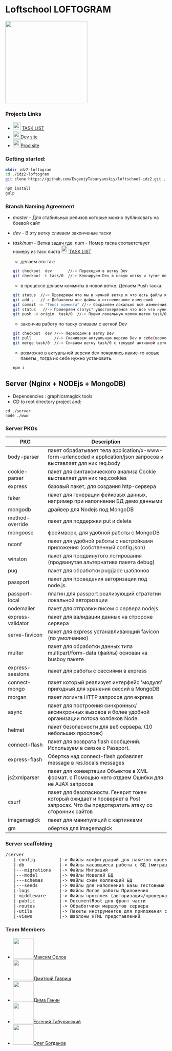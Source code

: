 # Loftschool **LOFTOGRAM**

<img src="http://www.windows-phone-user.de/var/ezdemo_site/storage/images/heftarchiv/2013/06/apps-fuer-windows-phones-von-samsung-und-htc/photogram-icon.png/38027-1-ger-DE/photogram-icon.png1_large.png" width="256" >

### Projects Links
* <img src="http://image.flaticon.com/icons/png/512/104/104111.png" width="24"> [TASK LIST](https://docs.google.com/spreadsheets/d/1fGqRRAGeujqcND2gL5ljCe2yVsB1Guc97A_XADirQ3I/edit#gid=0)
* <img src="http://image.flaticon.com/icons/svg/18/18454.svg" width="24">[Dev site](http://dev.loftogram.tmweb.ru/)
* <img src="http://image.flaticon.com/icons/svg/18/18454.svg" width="24">[Prod site](http://loftogram.tmweb.ru/)

### Getting started:

```sh
mkdir idz2-loftogram
cd ./idz2-loftogram
git clone https://github.com/EvgeniyTaburyanskiy/loftschool-idz2.git .

npm install
gulp
```

###  Branch Naming Agreement
* _master_ - Для стабильных релизов которые можно публиковать на боевой сайт
* _dev_ - В эту ветку сливаем законченые таски
* _task/num_ - Ветка задач где: _num_ - Номер таска соответствует номеру из таск листа <img src="http://image.flaticon.com/icons/png/512/104/104111.png" width="24">[TASK LIST](https://docs.google.com/spreadsheets/d/1fGqRRAGeujqcND2gL5ljCe2yVsB1Guc97A_XADirQ3I/edit#gid=0)
    * делаем это так:
    ```sh    
    git checkout  dev       //-> Переходим в ветку Dev
    git checkout -b task/0  //-> Клонируем Dev в новую ветку и тутже переходим в эту ветку
    ```
     * в процессе делаем коммиты в новой ветке. Делаем Push таска.<br>
    ```sh
    git status  //-> Проверяем что мы в нужной ветке и что есть файлы которые еще не в отслеживании
    git add .   //-> Добавляем все файлы в отслеживание изменений
    git commit -m "Текст коммита" //-> Сохраняем локально все изменения с коментарием.
    git status   //-> Проверяем статус? удостоверяемся что все что нужно закоммитилось
    git push -u origin  task/0  //-> Пушим локальную копию ветки task/0 в глобальный репозиторий origin
    ```

    * закончив работу по таску сливаем с веткой Dev<br>
    ```sh  
    git checkout  dev //-> Переходим в ветку Dev
    git pull          //-> Скачиваем актуальную версию Dev к себе(возможно она обновлена кем-то из комманды.)
    git merge task/0  //-> Сливаем ветку task/0 с текущей активной веткой dev
    ```
   * возможно в актуальной версии dev появились какие-то новые пакеты , тогда их себе нужно установить.
    ```sh
    npm i
    ```

## Server (Nginx + NODEjs + MongoDB)
* Dependencies : graphicsmagick tools
* CD to root directory project and:
```
cd ./server
node ./www
```

### Server PKGs

PKG                 | Description
------------------- |------------------- 
body-parser         | пакет обрабатывает тела application/x-www-form-urlencoded и application/json запросов и выставляет для них req.body
cookie-parser       | пакет для синтаксического анализа Cookie  выставляет для них  req.cookies
express             | базовый пакет, для создания http-сервера
faker               | пакет для генерации фейковых данных, например при наполнении БД демо данными
mongodb             | драйвер для Nodejs под MongoDB
method-override     | пакет для поддержки put и delete
mongoose            | фреймверк, для удобной работы с MongoDB
nconf               | пакет для удобной работы с настройками приложения (собственный config.json)
winston             | пакет для продвинутого логирования (продвинутая альтернатива пакета debug)
pug                 | пакет для обработки pug/jade шаблонов
passport            | пакет для проведения авторизации под node.js.
passport-local      | плагин для passport реализующий стратегии локальной авторизации
nodemailer          | пакет для отправки писем с сервера nodejs
express-validator   | пакет для валидации данных на стророне сервера
serve-favicon       | пакет для express устанавливающий favicon (по умолчанию)
multer              | пакет для обработки данных  типа multipart/form-data (файлы) основан на busboy пакете
express-sessions    | пакет для работы с сессиями в express
connect-mongo       | пакет который реализует интерфейс 'модуля' пригодный для хранения сессий в MongoDB
morgan              | пакет логинга HTTP запросов для express
async               | пакет для построения синхронных/аксинхронных вызовов и более удобной организации потока колбеков Node. 
helmet              | пакет безопасности для веб сервера. (10 небольших прослоек)    
connect-flash       | пакет для возврата flash сообщений. Используем в связке с Passport. 
express-flash       | Обертка над connect-flash добавляет message в res.locals.messages
js2xmlparser        | пакет для конвертации Объектов в XML формат. с Помощью него отдаем Ошибки для не AJAX запросов
csurf               | пакет для безопасности. Генерит токен который ожидает и проверяет в Post запросах. Что бы предотвратить атаку со сторонних сайтов
imagemagick         | пакет для манипуляций с картинками
gm                  | обертка для imagemagick

### Server scaffolding
<pre>
/server
   |-config         |-> Файлы конфигураций для пакетов проекта
   |-db             |-> Файлы касающиеса работы с БД (миграции/сидды/модели ...)
   |---migrations   |-> Файлы Миграций 
   |---model        |-> Файлы Моделей БД
   |---schemas      |-> Файлы схем Коллекций БД
   |---seeds        |-> Файлы для наполнения Базы тестовыми данными
   |-logs           |-> Файлы Логов работы Приложения
   |-middleware     |-> Файлы прослоек (авторизация/проверка сессий / валидация ...)
   |-public         |-> DocumentRoot для фронт части
   |-routes         |-> Обработчики маршрутов сервера
   |-utils          |-> Пакеты инструментов для приложения сервера (mongoose/ loging / nodemailer /faker ...)
   |-views          |-> Шаблоны HTML представлений
</pre>
        
### Team Members 
* <img src="https://github.com/favicon.ico" width="64">[Максим Орлов](http://github.com)
* <img src="https://avatars1.githubusercontent.com/u/19729612?v=3&s=460" width="64">[Дмитрий Гавриш](https://github.com/dmitrygavrish)
* <img src="https://avatars1.githubusercontent.com/u/7986099?v=3&s=460" width="64">[Дима Ганин](https://github.com/ganya555)
* <img src="https://avatars1.githubusercontent.com/u/7585251?v=3&s=460" width="64">[Евгений Табурянский](https://github.com/EvgeniyTaburyanskiy)
* <img src="https://avatars2.githubusercontent.com/u/16744815?v=3&s=460" width="64">[Олег Богданов](https://github.com/obogdanov)


